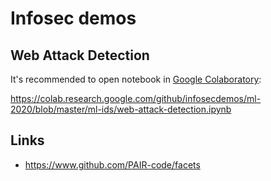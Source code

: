 # Infosec demos

## Web Attack Detection

It's recommended to open notebook in [Google Colabоratory](https://colab.research.google.com):

https://colab.research.google.com/github/infosecdemos/ml-2020/blob/master/ml-ids/web-attack-detection.ipynb

## Links

* https://www.github.com/PAIR-code/facets